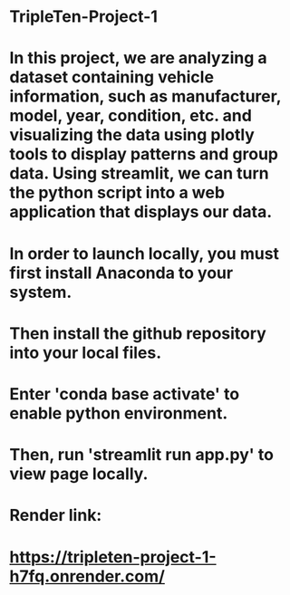 # TripleTen-Project-1
# In this project, we are analyzing a dataset containing vehicle information, such as manufacturer, model, year, condition, etc. and visualizing the data using plotly tools to display patterns and group data. Using streamlit, we can turn the python script into a web application that displays our data.

# In order to launch locally, you must first install Anaconda to your system. 
# Then install the github repository into your local files.
# Enter 'conda base activate' to enable python environment.
# Then, run 'streamlit run app.py' to view page locally.

# Render link:
# https://tripleten-project-1-h7fq.onrender.com/